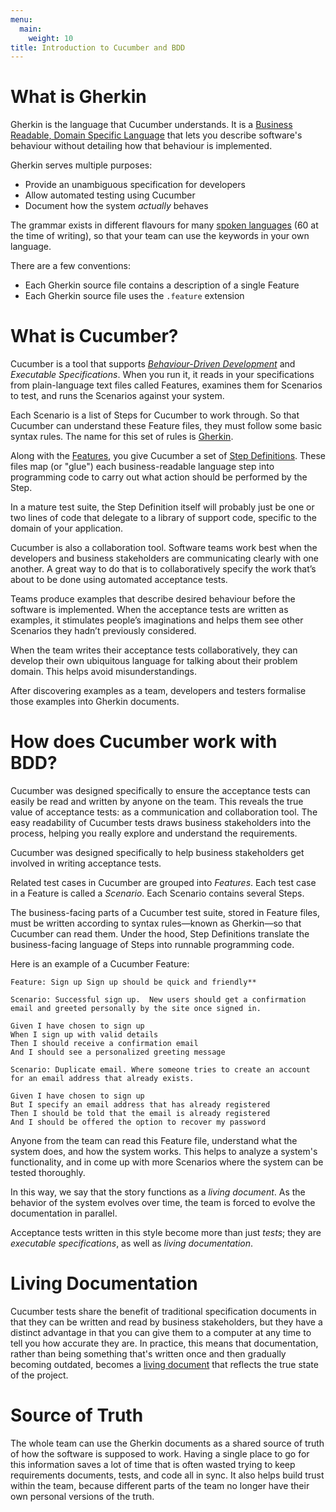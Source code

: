 ```yaml
---
menu:
  main:
    weight: 10
title: Introduction to Cucumber and BDD
---
```


# What is Gherkin

Gherkin is the language that Cucumber understands. It is a [Business Readable,
Domain Specific Language](http://martinfowler.com/bliki/BusinessReadableDSL.html)
that lets you describe software's behaviour without detailing how that behaviour is
implemented.

Gherkin serves multiple purposes:

- Provide an unambiguous specification for developers
- Allow automated testing using Cucumber
- Document how the system *actually* behaves

The grammar exists in different flavours for many [spoken
languages](/gherkin/spoken-languages/) (60 at the time of writing), so that your team can use the
keywords in your own language.

There are a few conventions:

- Each Gherkin source file contains a description of a single Feature
- Each Gherkin source file uses the `.feature` extension

# What is Cucumber?

Cucumber is a tool that supports *[Behaviour-Driven Development](/bdd/)* and *Executable Specifications*.
When you run it, it reads in your specifications from plain-language text files called Features,
examines them for Scenarios to test, and runs the Scenarios against your system.

Each Scenario is a list of Steps for Cucumber to work through. So that Cucumber
can understand these Feature files, they must follow some basic syntax rules.
The name for this set of rules is [Gherkin](/gherkin/).

Along with the [Features](/gherkin/#feature), you give Cucumber a set of [Step Definitions](/step-definitions/). These
files map (or "glue") each business-readable language step into programming code to carry
out what action should be performed by the Step.

In a mature test suite, the Step Definition itself will probably just be one or two lines of code that delegate to a library of support code, specific to the domain of your application.

Cucumber is also a collaboration tool.
Software teams work best when the developers and business stakeholders are
communicating clearly with one another. A great way to do that is to
collaboratively specify the work that’s about to be done using automated
acceptance tests.

Teams produce examples that describe desired behaviour before the software is implemented.
When the acceptance tests are written as examples, it stimulates people’s
imaginations and helps them see other Scenarios they hadn’t previously
considered.

When the team writes their acceptance tests collaboratively, they can develop
their own ubiquitous language for talking about their problem domain. This helps
 avoid misunderstandings.

After discovering examples as a team, developers and testers formalise those examples into Gherkin documents.

# How does Cucumber work with BDD?

Cucumber was designed specifically to ensure the acceptance tests can easily be
read and written by anyone on the team. This reveals the true value of
acceptance tests: as a communication and collaboration tool. The easy
readability of Cucumber tests draws business stakeholders into the process,
helping you really explore and understand the requirements.

Cucumber was designed specifically to help business stakeholders get involved in
writing acceptance tests.

Related test cases in Cucumber are grouped into *Features*. Each test case in a Feature is called a *Scenario*. Each Scenario contains several Steps.

The business-facing parts of a Cucumber test suite, stored in Feature files, must be written according to syntax rules—known as Gherkin—so that Cucumber can read them. Under the hood, Step Definitions translate the business-facing language of Steps into runnable programming code.

 <!-- ![Cucumber-stack](docs/images/Cucumber_Stack.png) -->

Here is an example of a Cucumber Feature:

```gherkin
Feature: Sign up Sign up should be quick and friendly**

Scenario: Successful sign up.  New users should get a confirmation email and greeted personally by the site once signed in.

Given I have chosen to sign up
When I sign up with valid details
Then I should receive a confirmation email
And I should see a personalized greeting message
```

```gherkin
Scenario: Duplicate email. Where someone tries to create an account for an email address that already exists.

Given I have chosen to sign up
But I specify an email address that has already registered
Then I should be told that the email is already registered
And I should be offered the option to recover my password
```

Anyone from the team can read this Feature file, understand what the system does, and how the system works. This helps to analyze a system's functionality, and in come up with more Scenarios where the system can be tested thoroughly.

In this way, we say that the story functions as a *living document*. As the
behavior of the system evolves over time, the team is forced to evolve the
documentation in parallel.

Acceptance tests written in this style become more than just *tests*; they are
*executable specifications*, as well as *living documentation*.

# Living Documentation

Cucumber tests share the benefit of traditional specification documents in that
they can be written and read by business stakeholders, but they have a distinct
advantage in that you can give them to a computer at any time to tell you how
accurate they are. In practice, this means that documentation, rather than
being something that's written once and then gradually becoming outdated, becomes a
[living document](https://en.wikipedia.org/wiki/Living_document) that reflects the true state of the project.

# Source of Truth

The whole team can use the Gherkin documents as a shared source of truth of how the software is supposed to work.
Having a single place to go for this information saves a lot of time that
is often wasted trying to keep requirements documents, tests, and code all in
sync. It also helps build trust within the team, because different parts of
the team no longer have their own personal versions of the truth.